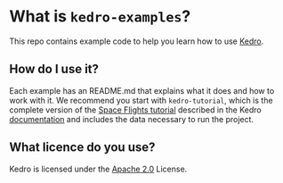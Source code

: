 # What is `kedro-examples`?

This repo contains example code to help you learn how to use [Kedro](https://github.com/quantumblacklabs/kedro).

## How do I use it?

Each example has an README.md that explains what it does and how to work with it. We recommend you start with `kedro-tutorial`, which is the complete version of the [Space Flights tutorial](https://kedro.readthedocs.io/en/latest/03_tutorial/02_tutorial_template.html) described in the Kedro [documentation](https://kedro.readthedocs.io) and includes the data necessary to run the project.

## What licence do you use?

Kedro is licensed under the [Apache 2.0](https://github.com/quantumblacklabs/kedro-example/blob/master/LICENSE.md) License.
